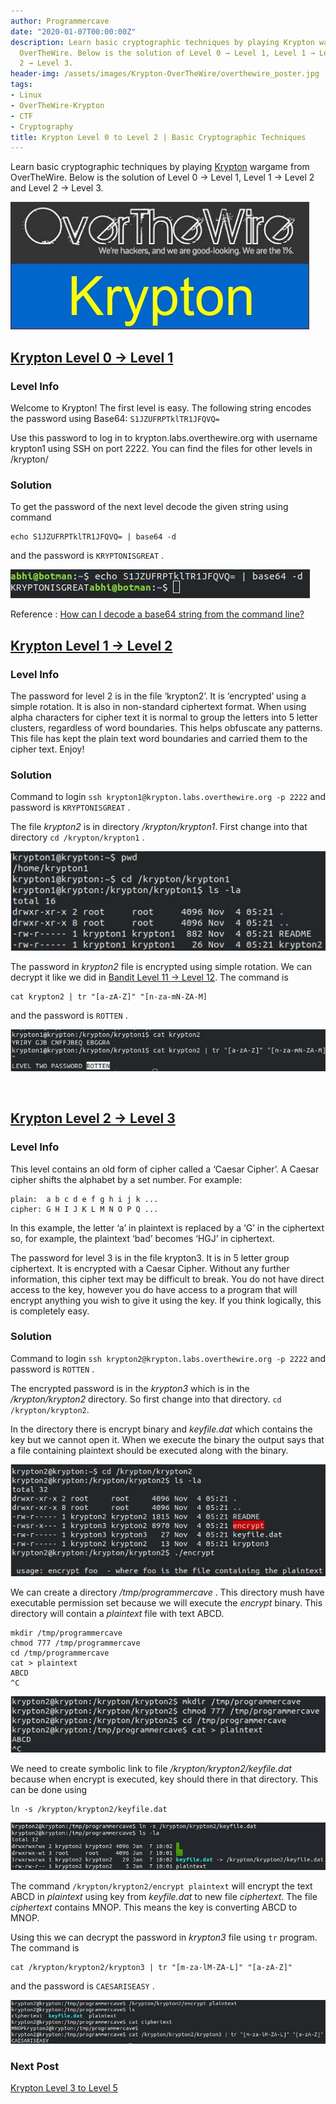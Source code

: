 ```yaml
---
author: Programmercave
date: "2020-01-07T00:00:00Z"
description: Learn basic cryptographic techniques by playing Krypton wargame from
  OverTheWire. Below is the solution of Level 0 → Level 1, Level 1 → Level 2 and Level
  2 → Level 3.
header-img: /assets/images/Krypton-OverTheWire/overthewire_poster.jpg
tags:
- Linux
- OverTheWire-Krypton
- CTF
- Cryptography
title: Krypton Level 0 to Level 2 | Basic Cryptographic Techniques
---
```




Learn basic cryptographic techniques by playing [Krypton](https://overthewire.org/wargames/krypton/) wargame from OverTheWire. Below is the solution of Level 0 → Level 1, Level 1 → Level 2 and Level 2 → Level 3.

![Krypton OverTheWire](/assets/images/Krypton-OverTheWire/overthewire_poster.jpg)

## [Krypton Level 0 → Level 1](https://overthewire.org/wargames/krypton/krypton0.html)

### Level Info

Welcome to Krypton! The first level is easy. The following string encodes the password using Base64:
`S1JZUFRPTklTR1JFQVQ=`

Use this password to log in to krypton.labs.overthewire.org with username krypton1 using SSH on port 2222. You can find the files for other levels in /krypton/

### Solution 

To get the password of the next level decode the given string using command
```
echo S1JZUFRPTklTR1JFQVQ= | base64 -d
```

and the password is `KRYPTONISGREAT` .

![Krypton OverTheWire](/assets/images/Krypton-OverTheWire/kryp_l01_terminal1.jpg)


Reference : [How can I decode a base64 string from the command line?](https://askubuntu.com/questions/178521/how-can-i-decode-a-base64-string-from-the-command-line)


## [Krypton Level 1 → Level 2](https://overthewire.org/wargames/krypton/krypton1.html)

### Level Info

The password for level 2 is in the file ‘krypton2’. It is ‘encrypted’ using a simple rotation. It is also in non-standard ciphertext format. When using alpha characters for cipher text it is normal to group the letters into 5 letter clusters, regardless of word boundaries. This helps obfuscate any patterns. This file has kept the plain text word boundaries and carried them to the cipher text. Enjoy!

### Solution

Command to login `ssh krypton1@krypton.labs.overthewire.org -p 2222` and password is `KRYPTONISGREAT` .

The file *krypton2* is in directory */krypton/krypton1*. First change into that directory `cd /krypton/krypton1` .

![Krypton OverTheWire](/assets/images/Krypton-OverTheWire/kryp_l12_terminal1.jpg)


The password in *krypton2* file is encrypted using simple rotation. We can decrypt it like we did in [Bandit Level 11 → Level 12](/Bandit-Level-9-to-Level-12-OverTheWire). The command is
```
cat krypton2 | tr "[a-zA-Z]" "[n-za-mN-ZA-M]
```

and the password is `ROTTEN` .

![Krypton OverTheWire](/assets/images/Krypton-OverTheWire/kryp_l12_terminal2.jpg)


<br/>

## [Krypton Level 2 → Level 3](https://overthewire.org/wargames/krypton/krypton2.html)

### Level Info

This level contains an old form of cipher called a ‘Caesar Cipher’. A Caesar cipher shifts the alphabet by a set number. For example:
```
plain:  a b c d e f g h i j k ...
cipher: G H I J K L M N O P Q ...
```

In this example, the letter ‘a’ in plaintext is replaced by a ‘G’ in the ciphertext so, for example, the plaintext ‘bad’ becomes ‘HGJ’ in ciphertext.

The password for level 3 is in the file krypton3. It is in 5 letter group ciphertext. It is encrypted with a Caesar Cipher. Without any further information, this cipher text may be difficult to break. You do not have direct access to the key, however you do have access to a program that will encrypt anything you wish to give it using the key. If you think logically, this is completely easy.

### Solution

Command to login `ssh krypton2@krypton.labs.overthewire.org -p 2222` and password is `ROTTEN` .

The encrypted password is in the *krypton3* which is in the */krypton/krypton2* directory. So first change into that directory. `cd /krypton/krypton2`.

In the directory there is encrypt binary and *keyfile.dat* which contains the key but we cannot open it.  When we execute the binary the output says that a file containing plaintext should be executed along with the binary.

![Krypton OverTheWire](/assets/images/Krypton-OverTheWire/kryp_l23_terminal1.jpg)

We can create a directory */tmp/programmercave* . This directory mush have executable permission set because we will execute the *encrypt* binary. This directory will contain a *plaintext* file with text ABCD. 
```
mkdir /tmp/programmercave
chmod 777 /tmp/programmercave
cd /tmp/programmercave
cat > plaintext
ABCD 
^C
```

![Krypton OverTheWire](/assets/images/Krypton-OverTheWire/kryp_l23_terminal2.jpg)

We need to create symbolic link to file */krypton/krypton2/keyfile.dat* because when encrypt is executed, key should there in that directory. This can be done using 
```
ln -s /krypton/krypton2/keyfile.dat  
```

![Krypton OverTheWire](/assets/images/Krypton-OverTheWire/kryp_l23_terminal3.jpg)

The command `/krypton/krypton2/encrypt plaintext` will encrypt the text ABCD in *plaintext* using key from *keyfile.dat* to new file *ciphertext*. The file *ciphertext* contains MNOP. This means the key is converting ABCD to MNOP.

Using this we can decrypt the password in *krypton3* file using `tr` program. The command is 
```
cat /krypton/krypton2/krypton3 | tr "[m-za-lM-ZA-L]" "[a-zA-Z]"
```
and the password is `CAESARISEASY` .

![Krypton OverTheWire](/assets/images/Krypton-OverTheWire/kryp_l23_terminal4.jpg)

### Next Post
[Krypton Level 3 to Level 5](/Krypton-Level-3-to-Level-5-Basic-Cryptographic-Techniques)



